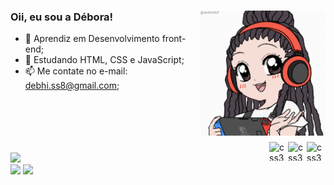 ### Oii, eu sou a Débora! <img align="right" width="200" height="200" class="animated" src="euanima.gif">  

- 🔭 Aprendiz em Desenvolvimento front-end;
- 🌱 Estudando HTML, CSS e JavaScript;
- 📫 Me contate no e-mail: debhi.ss8@gmail.com;
<br>
<br>
<br>
<br>
<div>
<img align="right" alt="css3" height="30" width="30" src="https://cdn.jsdelivr.net/gh/devicons/devicon@latest/icons/css3/css3-original.svg" />
<img align="right" alt="css3" height="30" width="30" src="https://cdn.jsdelivr.net/gh/devicons/devicon@latest/icons/html5/html5-original.svg" />
<img align="right" alt="css3" height="30" width="30" src="https://cdn.jsdelivr.net/gh/devicons/devicon@latest/icons/javascript/javascript-original.svg" />
          
          
</div>
<br>

<div style="display: inline-block">
<img height="100" src="https://github-readme-stats.vercel.app/api/top-langs/?username=debizinha-santos&layout=compact&theme=dark">
</div><br>

<div> 
          <a href="mailto:debhi.ss8@gmail.com"><img src="https://img.shields.io/badge/-Gmail-%23333?style=for-the-badge&logo=gmail&logoColor=white" target="_blank"></a>
          <a href="https://www.linkedin.com/in/debora-santos-da-silva-b934b68b/" target="_blank"><img src="https://img.shields.io/badge/-LinkedIn-%230077B5?style=for-the-badge&logo=linkedin&logoColor=white" target="_blank"></a>
</div>
          
  
 
